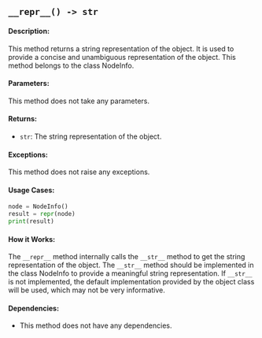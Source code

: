 ## `__repr__() -> str`

#### Description:
This method returns a string representation of the object. It is used to provide a concise and unambiguous representation of the object. This method belongs to the class NodeInfo.

#### Parameters:
This method does not take any parameters.

#### Returns:
- `str`: The string representation of the object.

#### Exceptions:
This method does not raise any exceptions.

#### Usage Cases:

```python
node = NodeInfo()
result = repr(node)
print(result)
```

#### How it Works:

The `__repr__` method internally calls the `__str__` method to get the string representation of the object. The `__str__` method should be implemented in the class NodeInfo to provide a meaningful string representation. If `__str__` is not implemented, the default implementation provided by the object class will be used, which may not be very informative.

#### Dependencies:
- This method does not have any dependencies.